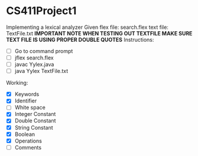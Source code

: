 # CS411Project1
Implementing a lexical analyzer
Given flex file: search.flex
      text file: TextFile.txt
 **IMPORTANT NOTE WHEN TESTING OUT TEXTFILE MAKE SURE TEXT FILE IS USING PROPER DOUBLE QUOTES**
Instructions:
- [ ] Go to command prompt
- [ ] jflex search.flex
- [ ] javac Yylex.java
- [ ] java Yylex TextFile.txt

Working:
- [X] Keywords
- [X] Identifier
- [ ] White space
- [X] Integer Constant
- [X] Double Constant
- [X] String Constant
- [X] Boolean
- [X] Operations
- [ ] Comments
